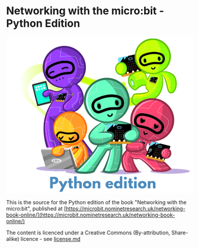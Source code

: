 Networking with the micro:bit - Python Edition
=============================================

![Cover image](cover/cover_python.png)

This is the source for the Python edition of the book "Networking with the micro:bit", published at [https://microbit.nominetresearch.uk/networking-book-online/](https://microbit.nominetresearch.uk/networking-book-online/)

The content is licenced under a Creative Commons (By-attribution, Share-alike) licence - see [license.md](License.txt)

